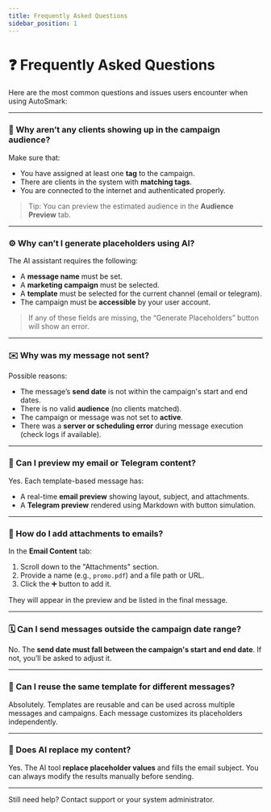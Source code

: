```yaml
---
title: Frequently Asked Questions
sidebar_position: 1
---
```


# ❓ Frequently Asked Questions

Here are the most common questions and issues users encounter when using AutoSmark:

---

### 💬 Why aren’t any clients showing up in the campaign audience?

Make sure that:

- You have assigned at least one **tag** to the campaign.
- There are clients in the system with **matching tags**.
- You are connected to the internet and authenticated properly.

> Tip: You can preview the estimated audience in the **Audience Preview** tab.

---

### ⚙️ Why can’t I generate placeholders using AI?

The AI assistant requires the following:

- A **message name** must be set.
- A **marketing campaign** must be selected.
- A **template** must be selected for the current channel (email or telegram).
- The campaign must be **accessible** by your user account.

> If any of these fields are missing, the “Generate Placeholders” button will show an error.

---

### ✉️ Why was my message not sent?

Possible reasons:

- The message’s **send date** is not within the campaign's start and end dates.
- There is no valid **audience** (no clients matched).
- The campaign or message was not set to **active**.
- There was a **server or scheduling error** during message execution (check logs if available).

---

### 🧩 Can I preview my email or Telegram content?

Yes. Each template-based message has:

- A real-time **email preview** showing layout, subject, and attachments.
- A **Telegram preview** rendered using Markdown with button simulation.

---

### 📎 How do I add attachments to emails?

In the **Email Content** tab:

1. Scroll down to the "Attachments" section.
2. Provide a name (e.g., `promo.pdf`) and a file path or URL.
3. Click the ➕ button to add it.

They will appear in the preview and be listed in the final message.

---

### 🗓 Can I send messages outside the campaign date range?

No. The **send date must fall between the campaign's start and end date**. If not, you’ll be asked to adjust it.

---

### 🚀 Can I reuse the same template for different messages?

Absolutely. Templates are reusable and can be used across multiple messages and campaigns. Each message customizes its placeholders independently.

---

### 🤖 Does AI replace my content?

Yes. The AI tool **replace placeholder values** and fills the email subject. You can always modify the results manually before sending.

---

Still need help? Contact support or your system administrator.
